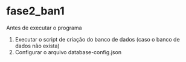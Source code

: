 # fase2_ban1
Antes de executar o programa
 1. Executar o script de criação do banco de dados (caso o banco de dados não exista)
 2. Configurar o arquivo database-config.json
